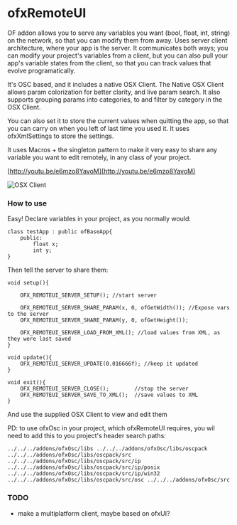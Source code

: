 # ofxRemoteUI


OF addon allows you to serve any variables you want (bool, float, int, string) on the network, so that you can modify them from away. Uses server client architecture, where your app is the server. It communicates both ways; you can modify your project's variables from a client, but you can also pull your app's variable states from the client, so that you can track values that evolve programatically.

It's OSC based, and it includes a native OSX Client. The Native OSX Client allows param colorization for better clarity, and live param search. It also supports grouping params into categories, to and filter by category in the OSX Client.


You can also set it to store the current values when quitting the app, so that you can carry on when you left of last time you used it. It uses ofxXmlSettings to store the settings. 

It uses Macros + the singleton pattern to make it very easy to share any variable you want to edit remotely, in any class of your project. 

[http://youtu.be/e6mzo8YavoM](http://youtu.be/e6mzo8YavoM)

![OSX Client](http://farm4.staticflickr.com/3741/9012132676_f37c27f3c4_o.png "OSX Client")

### How to use

Easy! Declare variables in your project, as you normally would:

	class testApp : public ofBaseApp{
		public:
			float x;
			int y;
	}

Then tell the server to share them:

	void setup(){	
	
		OFX_REMOTEUI_SERVER_SETUP(); //start server
		
		OFX_REMOTEUI_SERVER_SHARE_PARAM(x, 0, ofGetWidth()); //Expose vars to the server
		OFX_REMOTEUI_SERVER_SHARE_PARAM(y, 0, ofGetHeight());

		OFX_REMOTEUI_SERVER_LOAD_FROM_XML(); //load values from XML, as they were last saved
	}
	
	void update(){
		OFX_REMOTEUI_SERVER_UPDATE(0.016666f); //keep it updated
	}
	
	void exit(){
		OFX_REMOTEUI_SERVER_CLOSE();		//stop the server
		OFX_REMOTEUI_SERVER_SAVE_TO_XML();	//save values to XML
	}

And use the supplied OSX Client to view and edit them

PD: to use ofxOsc in your project, which ofxRemoteUI requires, you wil need to add this to you project's header search paths:

    ../../../addons/ofxOsc/libs ../../../addons/ofxOsc/libs/oscpack ../../../addons/ofxOsc/libs/oscpack/src ../../../addons/ofxOsc/libs/oscpack/src/ip ../../../addons/ofxOsc/libs/oscpack/src/ip/posix ../../../addons/ofxOsc/libs/oscpack/src/ip/win32 ../../../addons/ofxOsc/libs/oscpack/src/osc ../../../addons/ofxOsc/src

### TODO

- make a multiplatform client, maybe based on ofxUI?